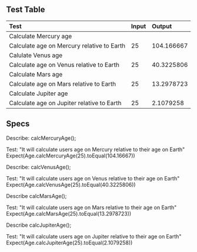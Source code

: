 ## Test Table

| Test | Input | Output |
| :------------| :---------------| :-----------|
| Calculate Mercury age |
| Calculate age on Mercury relative to Earth | 25 | 104.166667 |
| Calulate Venus age |
| Calculate age on Venus relative to Earth | 25 | 40.3225806 |
| Calculate Mars age |
| Calculate age on Mars relative to Earth | 25 | 13.2978723 |
| Calculate Jupiter age |
| Calculate age on Jupiter relative to Earth | 25 | 2.1079258 |

## Specs

Describe: calcMercuryAge();

Test: "It will calculate users age on Mercury relative to their age on Earth"
Expect(Age.calcMercuryAge(25).toEqual(104.16667))

Describe: calcVenusAge();

Test: "It will calculate users age on Venus relative to their age on Earth"
Expect(Age.calcVenusAge(25).toEqual(40.3225806))

Describe calcMarsAge();

Test: "It will calculate users age on Mars relative to their age on Earth"
Expect(Age.calcMarsAge(25).toEqual(13.2978723))

Describe calcJupiterAge();

Test: "It will calculate users age on Jupiter relative to their age on Earth"
Expect(Age.calcJupiterAge(25).toEqual(2.1079258))
